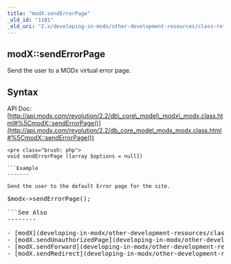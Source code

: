 ```yaml
---
title: "modX.sendErrorPage"
_old_id: "1101"
_old_uri: "2.x/developing-in-modx/other-development-resources/class-reference/modx/modx.senderrorpage"
---
```


modX::sendErrorPage
-------------------

Send the user to a MODx virtual error page.

Syntax
------

API Doc: [http://api.modx.com/revolution/2.2/db\_core\_model\_modx\_modx.class.html#%5CmodX::sendErrorPage()](http://api.modx.com/revolution/2.2/db_core_model_modx_modx.class.html#%5CmodX::sendErrorPage())

```
<pre class="brush: php">
void sendErrorPage ([array $options = null])

```Example
-------

Send the user to the default Error page for the site.

```
<pre class="brush: php">
$modx->sendErrorPage();

```See Also
--------

- [modX](developing-in-modx/other-development-resources/class-reference/modx "modX")
- [modX.sendUnauthorizedPage](developing-in-modx/other-development-resources/class-reference/modx/modx.sendunauthorizedpage "modX.sendUnauthorizedPage")
- [modX.sendForward](developing-in-modx/other-development-resources/class-reference/modx/modx.sendforward "modX.sendForward")
- [modX.sendRedirect](developing-in-modx/other-development-resources/class-reference/modx/modx.sendredirect "modX.sendRedirect")